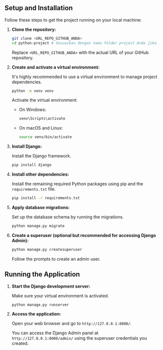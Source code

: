 ## Setup and Installation

Follow these steps to get the project running on your local machine:

1.  **Clone the repository:**

    ```bash
    git clone <URL_REPO_GITHUB_ANDA>
    cd python-project # Sesuaikan dengan nama folder project Anda jika berbeda
    ```
    Replace `<URL_REPO_GITHUB_ANDA>` with the actual URL of your GitHub repository.

2.  **Create and activate a virtual environment:**

    It's highly recommended to use a virtual environment to manage project dependencies.

    ```bash
    python -m venv venv
    ```

    Activate the virtual environment:

    *   On Windows:
        ```bash
        venv\Scripts\activate
        ```
    *   On macOS and Linux:
        ```bash
        source venv/bin/activate
        ```

3.  **Install Django:**

    Install the Django framework.

    ```bash
    pip install django
    ```

4.  **Install other dependencies:**

    Install the remaining required Python packages using pip and the `requirements.txt` file.

    ```bash
    pip install -r requirements.txt
    ```

5.  **Apply database migrations:**

    Set up the database schema by running the migrations.

    ```bash
    python manage.py migrate
    ```

6.  **Create a superuser (optional but recommended for accessing Django Admin):**

    ```bash
    python manage.py createsuperuser
    ```
    Follow the prompts to create an admin user.

## Running the Application

1.  **Start the Django development server:**

    Make sure your virtual environment is activated.

    ```bash
    python manage.py runserver
    ```

2.  **Access the application:**

    Open your web browser and go to `http://127.0.0.1:8000/`.

    You can access the Django Admin panel at `http://127.0.0.1:8000/admin/` using the superuser credentials you created.
